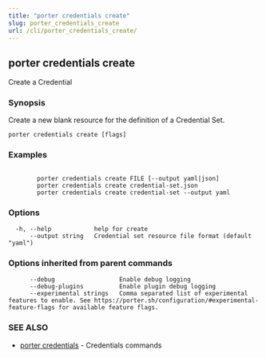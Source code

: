 ```yaml
---
title: "porter credentials create"
slug: porter_credentials_create
url: /cli/porter_credentials_create/
---
```

## porter credentials create

Create a Credential

### Synopsis

Create a new blank resource for the definition of a Credential Set.

```
porter credentials create [flags]
```

### Examples

```

		porter credentials create FILE [--output yaml|json]
		porter credentials create credential-set.json
		porter credentials create credential-set --output yaml
```

### Options

```
  -h, --help            help for create
      --output string   Credential set resource file format (default "yaml")
```

### Options inherited from parent commands

```
      --debug                  Enable debug logging
      --debug-plugins          Enable plugin debug logging
      --experimental strings   Comma separated list of experimental features to enable. See https://porter.sh/configuration/#experimental-feature-flags for available feature flags.
```

### SEE ALSO

* [porter credentials](/cli/porter_credentials/)	 - Credentials commands

